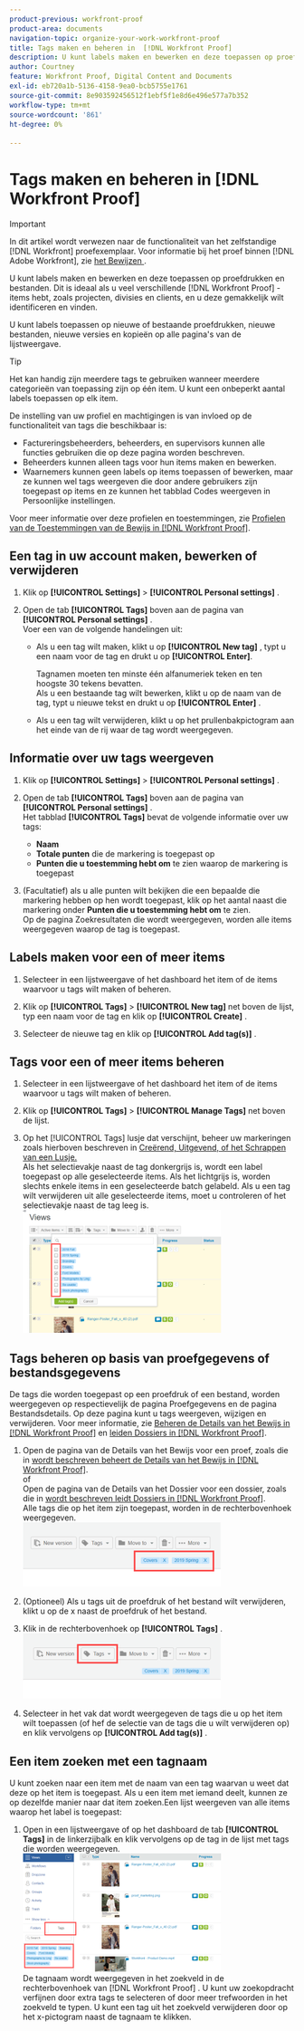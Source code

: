 ```yaml
---
product-previous: workfront-proof
product-area: documents
navigation-topic: organize-your-work-workfront-proof
title: Tags maken en beheren in  [!DNL Workfront Proof]
description: U kunt labels maken en bewerken en deze toepassen op proefdrukken en bestanden. Dit is groot voor wanneer u veel verschillende  [!DNL Workfront Proof]  punten, zoals projecten, afdelingen, en cliënten hebt, en u wilt hen gemakkelijk identificeren en vinden.
author: Courtney
feature: Workfront Proof, Digital Content and Documents
exl-id: eb720a1b-5136-4158-9ea0-bcb5755e1761
source-git-commit: 8e903592456512f1ebf5f1e8d6e496e577a7b352
workflow-type: tm+mt
source-wordcount: '861'
ht-degree: 0%

---
```


# Tags maken en beheren in [!DNL Workfront Proof]

>[!IMPORTANT]
>
>In dit artikel wordt verwezen naar de functionaliteit van het zelfstandige [!DNL Workfront] proefexemplaar. Voor informatie bij het proef binnen [!DNL Adobe Workfront], zie [ het Bewijzen ](../../../review-and-approve-work/proofing/proofing.md).

U kunt labels maken en bewerken en deze toepassen op proefdrukken en bestanden. Dit is ideaal als u veel verschillende [!DNL Workfront Proof] -items hebt, zoals projecten, divisies en clients, en u deze gemakkelijk wilt identificeren en vinden.

U kunt labels toepassen op nieuwe of bestaande proefdrukken, nieuwe bestanden, nieuwe versies en kopieën op alle pagina&#39;s van de lijstweergave.

>[!TIP]
>
>Het kan handig zijn meerdere tags te gebruiken wanneer meerdere categorieën van toepassing zijn op één item. U kunt een onbeperkt aantal labels toepassen op elk item.

De instelling van uw profiel en machtigingen is van invloed op de functionaliteit van tags die beschikbaar is:

* Factureringsbeheerders, beheerders, en supervisors kunnen alle functies gebruiken die op deze pagina worden beschreven.
* Beheerders kunnen alleen tags voor hun items maken en bewerken.
* Waarnemers kunnen geen labels op items toepassen of bewerken, maar ze kunnen wel tags weergeven die door andere gebruikers zijn toegepast op items en ze kunnen het tabblad Codes weergeven in Persoonlijke instellingen.

Voor meer informatie over deze profielen en toestemmingen, zie [ Profielen van de Toestemmingen van de Bewijs in  [!DNL Workfront Proof]](../../../workfront-proof/wp-acct-admin/account-settings/proof-perm-profiles-in-wp.md).

## Een tag in uw account maken, bewerken of verwijderen

1. Klik op **[!UICONTROL Settings]** > **[!UICONTROL Personal settings]** .

1. Open de tab **[!UICONTROL Tags]** boven aan de pagina van **[!UICONTROL Personal settings]** .\
   Voer een van de volgende handelingen uit:

   * Als u een tag wilt maken, klikt u op **[!UICONTROL New tag]** , typt u een naam voor de tag en drukt u op **[!UICONTROL Enter]**\.

     Tagnamen moeten ten minste één alfanumeriek teken en ten hoogste 30 tekens bevatten.\
      Als u een bestaande tag wilt bewerken, klikt u op de naam van de tag, typt u nieuwe tekst en drukt u op **[!UICONTROL Enter]** .

   * Als u een tag wilt verwijderen, klikt u op het prullenbakpictogram aan het einde van de rij waar de tag wordt weergegeven.

## Informatie over uw tags weergeven

1. Klik op **[!UICONTROL Settings]** > **[!UICONTROL Personal settings]** .

1. Open de tab **[!UICONTROL Tags]** boven aan de pagina van **[!UICONTROL Personal settings]** .\
   Het tabblad **[!UICONTROL Tags]** bevat de volgende informatie over uw tags:

   * **Naam**
   * **Totale punten** die de markering is toegepast op
   * **Punten die u toestemming hebt om** te zien waarop de markering is toegepast

1. (Facultatief) als u alle punten wilt bekijken die een bepaalde die markering hebben op hen wordt toegepast, klik op het aantal naast die markering onder **Punten die u toestemming hebt om** te zien.\
   Op de pagina Zoekresultaten die wordt weergegeven, worden alle items weergegeven waarop de tag is toegepast.

## Labels maken voor een of meer items

1. Selecteer in een lijstweergave of het dashboard het item of de items waarvoor u tags wilt maken of beheren.
1. Klik op **[!UICONTROL Tags]** > **[!UICONTROL New tag]** net boven de lijst, typ een naam voor de tag en klik op **[!UICONTROL Create]** .

1. Selecteer de nieuwe tag en klik op **[!UICONTROL Add tag(s)]** .

## Tags voor een of meer items beheren

1. Selecteer in een lijstweergave of het dashboard het item of de items waarvoor u tags wilt maken of beheren.
1. Klik op **[!UICONTROL Tags]** > **[!UICONTROL Manage Tags]** net boven de lijst.

1. Op het [!UICONTROL Tags] lusje dat verschijnt, beheer uw markeringen zoals hierboven beschreven in [ Creërend, Uitgevend, of het Schrappen van een Lusje.](https://support.workfront.com/knowledge/articles/115004379508/en-us?brand_id=662728&amp;return_to=%2Fhc%2Fen-us%2Farticles%2F115004379508#CreatingEditingDeletingTag)\
   Als het selectievakje naast de tag donkergrijs is, wordt een label toegepast op alle geselecteerde items. Als het lichtgrijs is, worden slechts enkele items in een geselecteerde batch gelabeld. Als u een tag wilt verwijderen uit alle geselecteerde items, moet u controleren of het selectievakje naast de tag leeg is.\
   ![ tags_menu_-_Dark_and_light_checks.png ](assets/tags-menu---dark-and-light-checks-350x217.png)

## Tags beheren op basis van proefgegevens of bestandsgegevens

De tags die worden toegepast op een proefdruk of een bestand, worden weergegeven op respectievelijk de pagina Proefgegevens en de pagina Bestandsdetails. Op deze pagina kunt u tags weergeven, wijzigen en verwijderen. Voor meer informatie, zie [ Beheren de Details van het Bewijs in  [!DNL Workfront Proof]](../../../workfront-proof/wp-work-proofsfiles/manage-your-work/manage-proof-details.md) en [ leiden Dossiers in  [!DNL Workfront Proof]](../../../workfront-proof/wp-work-proofsfiles/manage-your-work/manage-files.md).

1. Open de pagina van de Details van het Bewijs voor een proef, zoals die in [ wordt beschreven beheert de Details van het Bewijs in  [!DNL Workfront Proof]](../../../workfront-proof/wp-work-proofsfiles/manage-your-work/manage-proof-details.md).\
   of\
   Open de pagina van de Details van het Dossier voor een dossier, zoals die in [ wordt beschreven leidt Dossiers in  [!DNL Workfront Proof]](../../../workfront-proof/wp-work-proofsfiles/manage-your-work/manage-files.md).\
   Alle tags die op het item zijn toegepast, worden in de rechterbovenhoek weergegeven.\
   ![ tags_on_Details_page.png ](assets/tags-on-details-page-350x114.png)

1. (Optioneel) Als u tags uit de proefdruk of het bestand wilt verwijderen, klikt u op de x naast de proefdruk of het bestand.
1. Klik in de rechterbovenhoek op **[!UICONTROL Tags]** .\
   ![ Tags_button_on_Details_page.png ](assets/tags-button-on-details-page-350x116.png)

1. Selecteer in het vak dat wordt weergegeven de tags die u op het item wilt toepassen (of hef de selectie van de tags die u wilt verwijderen op) en klik vervolgens op **[!UICONTROL Add tag(s)]** .

## Een item zoeken met een tagnaam

U kunt zoeken naar een item met de naam van een tag waarvan u weet dat deze op het item is toegepast. Als u een item met iemand deelt, kunnen ze op dezelfde manier naar dat item zoeken.Een lijst weergeven van alle items waarop het label is toegepast:

1. Open in een lijstweergave of op het dashboard de tab **[!UICONTROL Tags]** in de linkerzijbalk en klik vervolgens op de tag in de lijst met tags die worden weergegeven.\
   ![ Searching_by_tag.png ](assets/searching-by-tag-350x209.png)\
   De tagnaam wordt weergegeven in het zoekveld in de rechterbovenhoek van [!DNL Workfront Proof] . U kunt uw zoekopdracht verfijnen door extra tags te selecteren of door meer trefwoorden in het zoekveld te typen. U kunt een tag uit het zoekveld verwijderen door op het x-pictogram naast de tagnaam te klikken.
